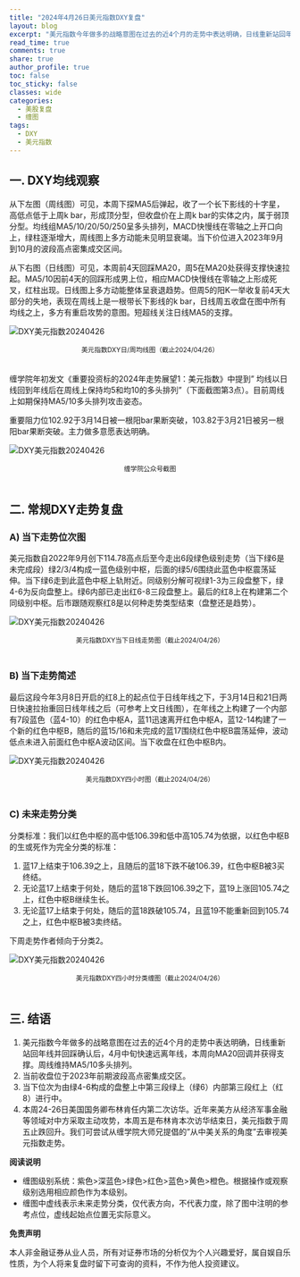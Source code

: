 ```yaml
---
title: "2024年4月26日美元指数DXY复盘"
layout: blog
excerpt: "美元指数今年做多的战略意图在过去的近4个月的走势中表达明确，日线重新站回年线并回踩确认后，4月中旬快速远离年线，本周向MA20回调并获得支撑。周线维持MA5/10多头排列。"
read_time: true
comments: true
share: true
author_profile: true
toc: false
toc_sticky: false
classes: wide
categories:
  - 美股复盘
  - 缠图
tags:
  - DXY
  - 美元指数
---
```


## 一. DXY均线观察 

从下左图（周线图）可见，本周下探MA5后弹起，收了一个长下影线的十字星，高低点低于上周k bar，形成顶分型，但收盘价在上周k bar的实体之内，属于弱顶分型。均线组MA5/10/20/50/250呈多头排列，MACD快慢线在零轴之上开口向上，绿柱逐渐增大，周线图上多方动能未见明显衰竭。当下价位进入2023年9月到10月的波段高点密集成交区间。 

从下右图（日线图）可见，本周前4天回踩MA20，周5在MA20处获得支撑快速拉起。MA5/10因前4天的回踩形成男上位，相应MACD快慢线在零轴之上形成死叉，红柱出现。日线图上多方动能整体呈衰退趋势。但周5的阳K一举收复前4天大部分的失地，表现在周线上是一根带长下影线的k bar，日线周五收盘在图中所有均线之上，多方有重启攻势的意图。短超线关注日线MA5的支撑。 

![DXY美元指数20240426](https://image.olim.cc/2024/2024-04-26-DXY-j.png)
<small><center>美元指数DXY日/周均线图（截止2024/04/26）</center></small>　

缠学院年初发文《重要投资标的2024年走势展望1：美元指数》中提到” 均线以日线回到年线后在周线上保持均5和均10的多头排列”（下面截图第3点）。目前周线上如期保持MA5/10多头排列攻击姿态。 

重要阻力位102.92于3月14日被一根阳bar果断突破，103.82于3月21日被另一根阳bar果断突破。主力做多意愿表达明确。 

![DXY美元指数20240426](https://image.olim.cc/2024/2024-04-26-DXY-jp.png)
<small><center>缠学院公众号截图</center></small>　

## 二. 常规DXY走势复盘 

### A) 当下走势位次图 

美元指数自2022年9月创下114.78高点后至今走出6段绿色级别走势（当下绿6是未完成段）绿2/3/4构成一蓝色级别中枢，后面的绿5/6围绕此蓝色中枢震荡延伸。当下绿6走到此蓝色中枢上轨附近。同级别分解可视绿1-3为三段盘整下，绿4-6为反向盘整上。绿6内部已走出红6-8三段盘整上。最后的红8上在构建第二个同级别中枢。后市跟随观察红8是以何种走势类型结束（盘整还是趋势）。 

![DXY美元指数20240426](https://image.olim.cc/2024/2024-04-26-DXY-day-c.png)
<small><center>美元指数DXY当下日线走势图（截止2024/04/26） </center></small>　

### B) 当下走势简述 

最后这段今年3月8日开启的红8上的起点位于日线年线之下，于3月14日和21日两日快速拉抬重回日线年线之后（可参考上文日线图），在年线之上构建了一个内部有7段蓝色（蓝4-10）的红色中枢A，蓝11迅速离开红色中枢A，蓝12-14构建了一个新的红色中枢B，随后的蓝15/16和未完成的蓝17围绕红色中枢B震荡延伸，波动低点未进入前面红色中枢A波动区间。当下收盘在红色中枢B内。 

![DXY美元指数20240426](https://image.olim.cc/2024/2024-04-26-DXY-hour.png)
<small><center>美元指数DXY四小时图（截止2024/04/26） </center></small>　

### C) 未来走势分类 

分类标准：我们以红色中枢的高中低106.39和低中高105.74为依据，以红色中枢B的生或死作为完全分类的标准： 

1. 蓝17上结束于106.39之上，且随后的蓝18下跌不破106.39，红色中枢B被3买终结。 
2. 无论蓝17上结束于何处，随后的蓝18下跌回106.39之下，蓝19上涨回105.74之上，红色中枢B继续生长。 
3. 无论蓝17上结束于何处，随后的蓝18跌破105.74，且蓝19不能重新回到105.74之上，红色中枢B被3卖终结。 

下周走势作者倾向于分类2。 

![DXY美元指数20240426](https://image.olim.cc/2024/2024-04-26-DXY-hour-f.png)
<small><center>美元指数DXY四小时分类缠图（截止2024/04/26） </center></small>　

## 三. 结语 

1. 美元指数今年做多的战略意图在过去的近4个月的走势中表达明确，日线重新站回年线并回踩确认后，4月中旬快速远离年线，本周向MA20回调并获得支撑。周线维持MA5/10多头排列。 
2. 当前收盘位于2023年前期波段高点密集成交区。 
3. 当下位次为由绿4-6构成的盘整上中第三段绿上（绿6）内部第三段红上（红8）进行中。 
4. 本周24-26日美国国务卿布林肯任内第二次访华。近年来美方从经济军事金融等领域对中方采取主动攻势，本周五是布林肯本次访华结束日，美元指数于周五止跌回升。我们可尝试从缠学院大师兄提倡的”从中美关系的角度”去审视美元指数走势。 

**阅读说明**

* 缠图级别系统：紫色>深蓝色>绿色>红色>蓝色>黄色>橙色。根据操作或观察级别选用相应颜色作为本级别。
* 缠图中虚线表示未来走势分类，仅代表方向，不代表力度，除了图中注明的参考点位，虚线起始点位置无实际意义。

**免责声明** 

本人非金融证券从业人员，所有对证券市场的分析仅为个人兴趣爱好，属自娱自乐性质，为个人将来复盘时留下可查询的资料，不作为他人投资建议。

